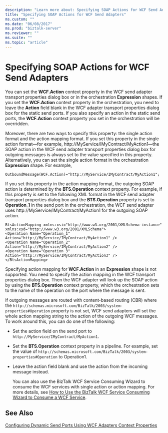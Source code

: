 ```yaml
---
description: "Learn more about: Specifying SOAP Actions for WCF Send Adapters"
title: "Specifying SOAP Actions for WCF Send Adapters"
ms.custom: ""
ms.date: "06/08/2017"
ms.prod: "biztalk-server"
ms.reviewer: ""
ms.suite: ""
ms.topic: "article"
---
```

# Specifying SOAP Actions for WCF Send Adapters
You can set the **WCF.Action** context property in the WCF send adapter transport properties dialog box or in the orchestration **Expression** shapes. If you set the **WCF.Action** context property in the orchestration, you need to leave the **Action** field blank in the WCF adapter transport properties dialog box for the static send ports. If you also specify an action in the static send ports, the **WCF.Action** context property you set in the orchestration will be overridden.  
  
 Moreover, there are two ways to specify this property: the single action format and the action mapping format. If you set this property in the single action format—for example, http://MyService/IMyContract/MyAction1—the SOAP action in the WCF send adapter transport properties dialog box for outgoing messages is always set to the value specified in this property. Alternatively, you can set the single action format in the orchestration **Expression** shape. For example,  
  
```  
OutboundMessage(WCF.Action)="http://MyService/IMyContract/MyAction1";  
```  
  
 If you set this property in the action mapping format, the outgoing SOAP action is determined by the **BTS.Operation** context property. For example, if this property is set to the following XML format in the WCF send adapter transport properties dialog box and the **BTS.Operation** property is set to **Operation_1** in the send port in the orchestration, the WCF send adapter uses http://MyService/IMyContract/MyAction1 for the outgoing SOAP action.  
  
```  
BtsActionMapping xmlns:xsi="http://www.w3.org/2001/XMLSchema-instance" xmlns:xsd="http://www.w3.org/2001/XMLSchema">  
<Operation Name="Operation_1" Action="http://MyService/IMyContract/MyAction1" />  
<Operation Name="Operation_2" Action="http://MyService/IMyContract/MyAction2" />  
<Operation Name="Operation_3" Action="http://MyService/IMyContract/MyAction3" />  
</BtsActionMapping>  
```  
  
 Specifying action mapping for **WCF.Action** in an **Expression** shape is not supported. You need to specify the action mapping in the WCF transport properties dialog box. Then the WCF adapter will look up the SOAP action by using the **BTS.Operation** context property, which the orchestration sets to the name of the operation on the port where the message is sent.  
  
 If outgoing messages are routed with content-based routing (CBR) where the `http://schemas.microsoft.com/BizTalk/2003/system-properties#Operation` property is not set, WCF send adapters will set the whole action mapping string to the action of the outgoing WCF messages. To work around this, you can do one of the following:  
  
- Set the action field on the send port to `http://MyService/IMyContract/MyAction1`.  
  
- Set the **BTS.Operation** context property in a pipeline. For example, set the value of `http://schemas.microsoft.com/BizTalk/2003/system-properties#Operation` to Operation1.  
  
- Leave the action field blank and use the action from the incoming message instead.  
  
  You can also use the BizTalk WCF Service Consuming Wizard to consume the WCF services with single action or action mapping. For more details, see [How to Use the BizTalk WCF Service Consuming Wizard to Consume a WCF Service](../core/how-to-use-the-biztalk-wcf-service-consuming-wizard-to-consume-a-wcf-service.md).  
  
## See Also  
 [Configuring Dynamic Send Ports Using WCF Adapters Context Properties](../core/configuring-dynamic-send-ports-using-wcf-adapters-context-properties.md)
